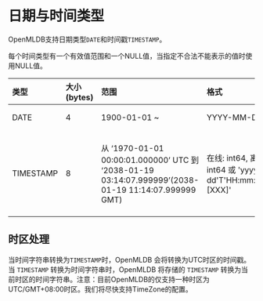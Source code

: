 # 日期与时间类型

OpenMLDB支持日期类型`DATE`和时间戳`TIMESTAMP`。

每个时间类型有一个有效值范围和一个NULL值，当指定不合法不能表示的值时使用NULL值。

| 类型      | 大小 (bytes) | 范围                                                         | 格式            | 用途                     |
| :-------- | :----------- | :----------------------------------------------------------- | :-------------- | :----------------------- |
| DATE      | 4            | 1900-01-01 ~                                                 | YYYY-MM-DD      | 日期值                   |
| TIMESTAMP | 8            | 从 ‘1970-01-01 00:00:01.000000’ UTC 到 ‘2038-01-19 03:14:07.999999’(2038-01-19 11:14:07.999999 GMT) | 在线: int64, 离线: int64 或 'yyyy-MM-dd'T'HH:mm:ss[.SSS][XXX]' | 混合日期和时间值，时间戳 |

## 时区处理

当时间字符串转换为`TIMESTAMP`时，OpenMLDB 会将转换为UTC时区的时间戳。当 `TIMESTAMP` 转换为时间字符串时，OpenMLDB 将存储的 `TIMESTAMP` 转换为当前时区的时间字符串。注意：目前OpenMLDB的仅支持一种时区为UTC/GMT+08:00时区。我们将尽快支持TimeZone的配置。

